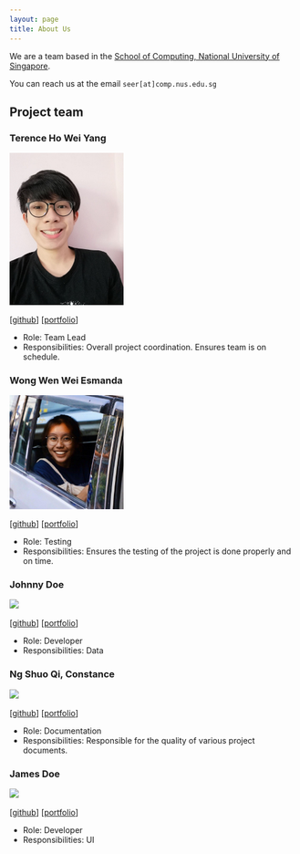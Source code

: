 ```yaml
---
layout: page
title: About Us
---
```


We are a team based in the [School of Computing, National University of Singapore](http://www.comp.nus.edu.sg).

You can reach us at the email `seer[at]comp.nus.edu.sg`

## Project team

### Terence Ho Wei Yang

<img src="images/vielheim.png" width="200px">

[[github](https://github.com/vielheim)]
[[portfolio](team/johndoe.md)]

* Role: Team Lead
* Responsibilities: Overall project coordination. Ensures team is on schedule.

### Wong Wen Wei Esmanda

<img src="images/Esmanda.jpg" width="200px">

[[github](http://github.com/esmanda3w)]
[[portfolio](team/johndoe.md)]

* Role: Testing
* Responsibilities: Ensures the testing of the project is done properly and on time.

### Johnny Doe

<img src="images/johndoe.png" width="200px">

[[github](http://github.com/johndoe)] [[portfolio](team/johndoe.md)]

* Role: Developer
* Responsibilities: Data

### Ng Shuo Qi, Constance

<img src="images/constancensq.png" width="200px">

[[github](http://github.com/constancensq)]
[[portfolio](team/johndoe.md)]

* Role: Documentation
* Responsibilities: Responsible for the quality of various project documents.

### James Doe

<img src="images/johndoe.png" width="200px">

[[github](http://github.com/johndoe)]
[[portfolio](team/johndoe.md)]

* Role: Developer
* Responsibilities: UI
